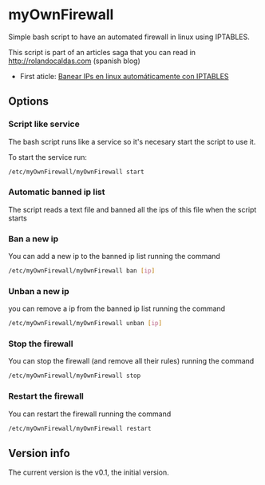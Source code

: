 # myOwnFirewall

Simple bash script to have an automated firewall in linux using IPTABLES.

This script is part of an articles saga that you can read in http://rolandocaldas.com (spanish blog)

- First aticle: [Banear IPs en linux automáticamente con IPTABLES](http://rolandocaldas.com/linux/script-para-banear-ips-en-linux-automaticamente)

## Options

### Script like service

The bash script runs like a service so it's necesary start the script to use it.

To start the service run:


```bash
/etc/myOwnFirewall/myOwnFirewall start
```

### Automatic banned ip list

The script reads a text file and banned all the ips of this file when the script starts

### Ban a new ip 

You can add a new ip to the banned ip list running the command

```bash
/etc/myOwnFirewall/myOwnFirewall ban [ip]
```

### Unban a new ip

you can remove a ip from the banned ip list running the command

```bash
/etc/myOwnFirewall/myOwnFirewall unban [ip]
```

### Stop the firewall

You can stop the firewall (and remove all their rules) running the command

```bash
/etc/myOwnFirewall/myOwnFirewall stop
```

### Restart the firewall

You can restart the firewall running the command

```bash
/etc/myOwnFirewall/myOwnFirewall restart
```

## Version info

The current version is the v0.1, the initial version.
